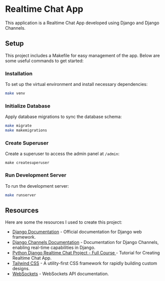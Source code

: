 # Realtime Chat App

This application is a Realtime Chat App developed using Django and Django Channels.

## Setup

This project includes a Makefile for easy management of the app. Below are some useful commands to get started:

### Installation

To set up the virtual environment and install necessary dependencies:

```bash
make venv
```

### Initialize Database

Apply database migrations to sync the database schema:

```bash
make migrate
make makemigrations
```

### Create Superuser

Create a superuser to access the admin panel at `/admin`:

```
make createsuperuser
```

### Run Development Server

To run the development server:

```bash
make runserver
```

## Resources

Here are some the resources I used to create this project:

- [Django Documentation](https://docs.djangoproject.com/en/) - Official documentation for Django web framework.
- [Django Channels Documentation](https://channels.readthedocs.io/en/) - Documentation for Django Channels, enabling real-time capabilities in Django.
- [ Python Django Realtime Chat Project - Full Course ](https://www.youtube.com/watch?v=SF1k_Twr9cg) - Tutorial for Creating Realtime Chat App.
- [Tailwind CSS](https://tailwindcss.com/) - A utility-first CSS framework for rapidly building custom designs.
- [WebSockets](https://developer.mozilla.org/en-US/docs/Web/API/WebSockets_API) - WebSockets API documentation.